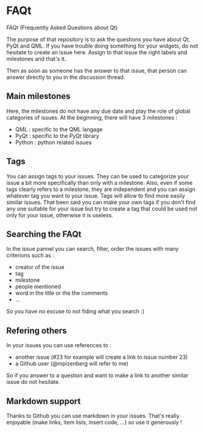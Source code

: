 # FAQt
FAQt (Frequently Asked Questions about Qt)

The purpose of that repository is to ask the questions you have about Qt, PyQt and QML.
If you have trouble doing something for your widgets, do not hesitate to create an issue here.
Assign to that issue the right labels and milestones and that's it.

Then as soon as someone has the answer to that issue, that person can answer directly to you in the discussion thread.

## Main milestones

Here, the milestones do not have any due date and play the role of global categories of issues.
At the beginning, there will have 3 milestones :

* QML : specific to the QML langage
* PyQt : specific to the PyQt library
* Python : python related issues

## Tags

You can assign tags to your issues. They can be used to categorize your issue a bit more specifically than only with a milestone. Also, even if some tags clearly refers to a milestone, they are independent and you can assign whatever tag you want to your issue. Tags will allow to find more easily similar issues. That been said you can make your own tags if you don't find any one suitable for your issue but try to create a tag that could be used not only for your issue, otherwise it is useless.

## Searching the FAQt

In the issue pannel you can search, filter, order the issues with many criterions such as :

* creator of the issue
* tag
* milestone
* people mentioned
* word in the title or the the comments
* ...

So you have no excuse to not fiding what you search :)

## Refering others

In your issues you can use references to :

* another issue (#23 for example will create a link to issue number 23)
* a Github user (@mpizenberg will refer to me)

So if you answer to a question and want to make a link to another similar issue do not hesitate.

## Markdown support

Thanks to Github you can use markdown in your issues. That's really enjoyable (make links, item lists, insert code, ...) so use it generously !
